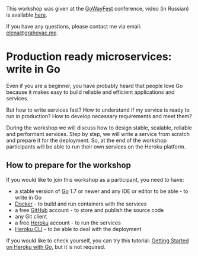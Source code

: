 This workshop was given at the [GoWayFest](http://goway.io) conference, video (in Russian) is available [here](https://youtu.be/7jNsrSAPORQ).

If you have any questions, please contact me via email: [elena@grahovac.me](mailto:elena@grahovac.me).

# Production ready microservices: write in Go

Even if you are a beginner, you have probably heard that people love Go because it makes easy to build reliable and efficient applications and services.

But how to write services fast? How to understand if my service is ready to run in production? How to develop necessary requirements and meet them?

During the workshop we will discuss how to design stable, scalable, reliable and performant services. Step by step, we will write a service from scratch and prepare it for the deployment. So, at the end of the workshop participants will be able to run their own services on the Heroku platform.

## How to prepare for the workshop 

If you would like to join this workshop as a participant, you need to have:

- a stable version of [Go](https://golang.org/dl) 1.7 or newer and any IDE or editor to be able - to write in Go
- [Docker](https://www.docker.com/community-edition) - to build and run containers with the services
- a free [GitHub](https://github.com) account - to store and publish the source code
- any Git client
- a free [Heroku](https://www.heroku.com/) account - to run the services
- [Heroku CLI](https://devcenter.heroku.com/articles/heroku-cli) - to be able to deal with the deployment

If you would like to check yourself, you can try this tutorial: [Getting Started on Heroku with Go](https://devcenter.heroku.com/articles/getting-started-with-go), but it is not required.
